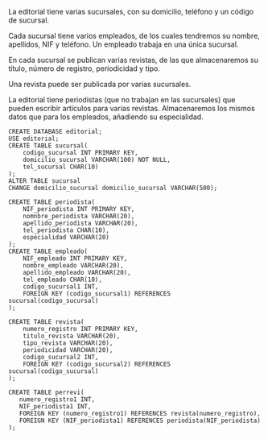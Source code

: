 La editorial tiene varias sucursales, con su domicilio, teléfono y un código de sucursal.

Cada sucursal tiene varios empleados, de los cuales tendremos su nombre, apellidos, NIF y teléfono. Un empleado trabaja en una única sucursal.

En cada sucursal se publican varias revistas, de las que almacenaremos su título, número de registro, periodicidad y tipo.

Una revista puede ser publicada por varias sucursales.

La editorial tiene periodistas (que no trabajan en las sucursales) que pueden escribir artículos para varias revistas. Almacenaremos los mismos datos que para los empleados, añadiendo su especialidad.


    CREATE DATABASE editorial;
    USE editorial;
    CREATE TABLE sucursal(
    	codigo_sucursal INT PRIMARY KEY,
        domicilio_sucursal VARCHAR(100) NOT NULL,
        tel_sucursal CHAR(10)
    );
    ALTER TABLE sucursal
    CHANGE domicilio_sucursal domicilio_sucursal VARCHAR(500);
    
    CREATE TABLE periodista(
    	NIF_periodista INT PRIMARY KEY,
        nomnbre_periodista VARCHAR(20),
        apellido_periodista VARCHAR(20),
        tel_periodista CHAR(10),
        especialidad VARCHAR(20)
    );
    CREATE TABLE empleado(
    	NIF_empleado INT PRIMARY KEY,
        nombre_empleado VARCHAR(20),
        apellido_empleado VARCHAR(20),
        tel_empleado CHAR(10),
        codigo_sucursal1 INT,
        FOREIGN KEY (codigo_sucursal1) REFERENCES sucursal(codigo_sucursal)
    );
    
    CREATE TABLE revista(
    	numero_registro INT PRIMARY KEY,
        titulo_revista VARCHAR(20),
        tipo_revista VARCHAR(20),
        periodicidad VARCHAR(20),
        codigo_sucursal2 INT,
        FOREIGN KEY (codigo_sucursal2) REFERENCES sucursal(codigo_sucursal)
    );
    
    CREATE TABLE perrevi(
       numero_registro1 INT,
       NIF_periodista1 INT,
       FOREIGN KEY (numero_registro1) REFERENCES revista(numero_registro),
       FOREIGN KEY (NIF_periodista1) REFERENCES periodista(NIF_periodista)
    );
